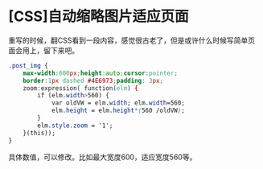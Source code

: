 # [CSS]自动缩略图片适应页面

重写的时候，翻CSS看到一段内容，感觉很古老了，但是或许什么时候写简单页面会用上，留下来吧。

```css
.post_img {  
    max-width:600px;height:auto;cursor:pointer;  
    border:1px dashed #4E6973;padding: 3px;  
    zoom:expression( function(elm) {  
        if (elm.width>560) {  
            var oldVW = elm.width; elm.width=560;  
            elm.height = elm.height*(560 /oldVW); 
        } 
        elm.style.zoom = '1'; 
    }(this));
} 
```


具体数值，可以修改。比如最大宽度600，适应宽度560等。

